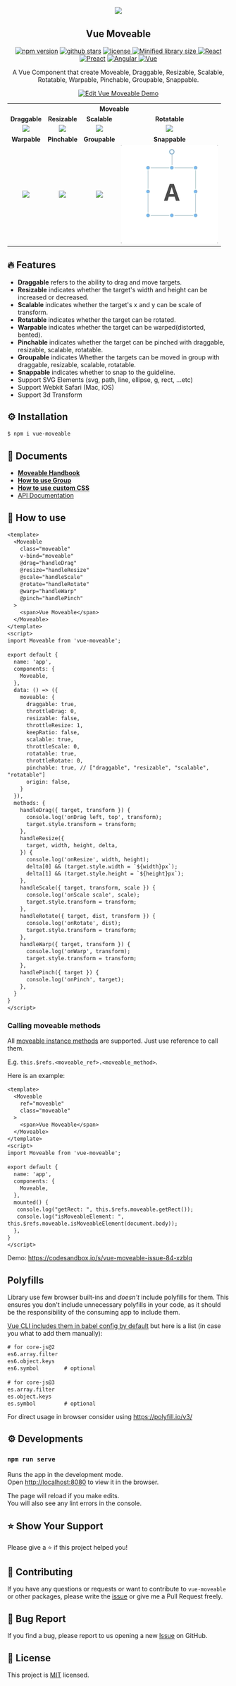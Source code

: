 

<p align="middle" ><img src="https://raw.githubusercontent.com/daybrush/moveable/master/demo/images/logo.png"/></p>
<h2 align="middle">Vue Moveable</h2>
<p align="middle">
    <a href="https://www.npmjs.com/package/moveable" target="_blank">
      <img src="https://img.shields.io/npm/v/vue-moveable.svg?style=flat-square&color=007acc&label=version"
           alt="npm version" /></a>
    <a href="https://github.com/probil/vue-moveable" target="_blank">
      <img
        src="https://img.shields.io/github/stars/probil/vue-moveable.svg?color=42b883&style=flat-square"
        alt="github stars"/></a>
    <a href="https://github.com/probil/vue-moveable/blob/master/LICENSE" target="_blank">
      <img
        src="https://img.shields.io/github/license/probil/vue-moveable.svg?style=flat-square&label=license&color=08CE5D"
        alt="license"
      />
    </a>
    <a href="https://raw.githubusercontent.com/probil/moveable/master/dist/lib/VueMoveable.umd.min.js" target="_blank">
      <img src="https://flat.badgen.net/bundlephobia/minzip/vue-moveable" alt="Minified library size">
    </a>
    <a href="https://github.com/daybrush/moveable/tree/master/packages/react-moveable" target="_blank"><img
      alt="React"
      src="https://img.shields.io/static/v1.svg?label=&message=React&style=flat-square&color=61daeb"></a>
    <a href="https://github.com/daybrush/moveable/tree/master/packages/preact-moveable" target="_blank"><img
      alt="Preact"
      src="https://img.shields.io/static/v1.svg?label=&message=Preact&style=flat-square&color=673ab8"></a>
    <a href="https://github.com/daybrush/moveable/tree/master/packages/ngx-moveable" target="_blank">
    <img alt="Angular" src="https://img.shields.io/static/v1.svg?label=&message=Angular&style=flat-square&color=C82B38">
    </a>
    <a href="https://github.com/probil/vue-moveable" target="_blank"><img
      alt="Vue"
      src="https://img.shields.io/static/v1.svg?label=&message=Vue&style=flat-square&color=3fb984"></a>
</p>
<p align="middle">A Vue Component that create Moveable, Draggable, Resizable, Scalable, Rotatable, Warpable, Pinchable, Groupable, Snappable.</p>
<p align="middle"><a href="https://codesandbox.io/s/vue-template-zthzj?fontsize=14"><img src="https://codesandbox.io/static/img/play-codesandbox.svg" alt="Edit Vue Moveable Demo"></a></p>
<table width="100%" align="center">
<tr>
<th colspan="4">Moveable</th>
</tr>
<tr>
<td align="center"><strong>Draggable</strong></td>
<td align="center"><strong>Resizable</strong></td>
<td align="center"><strong>Scalable</strong></td>
<td align="center"><strong>Rotatable</strong></td>
</tr>
<tr>
<td align="center">
<img src="https://raw.githubusercontent.com/daybrush/moveable/master/demo/images/draggable.gif">
</td>
<td align="center">
<img src="https://raw.githubusercontent.com/daybrush/moveable/master/demo/images/resizable.gif">
</td>
<td align="center">
<img src="https://raw.githubusercontent.com/daybrush/moveable/master/demo/images/scalable.gif">
</td>
<td align="center">
<img src="https://raw.githubusercontent.com/daybrush/moveable/master/demo/images/rotatable.gif">
</td>
</tr>
<tr>
<td align="center"><strong>Warpable</strong></td>
<td align="center"><strong>Pinchable</strong></td>
<td align="center"><strong>Groupable</strong></td>
<td align="center"><strong>Snappable</strong></td>
</tr>
<tr>
<td align="center"><img src="https://raw.githubusercontent.com/daybrush/moveable/master/demo/images/warpable.gif"></td>
<td align="center"><img src="https://raw.githubusercontent.com/daybrush/moveable/master/demo/images/pinchable.gif"></td>
<td align="center"><img src="https://raw.githubusercontent.com/daybrush/moveable/master/demo/images/groupable.gif"></td>
<td align="center"><img src="https://raw.githubusercontent.com/daybrush/moveable/master/demo/images/snappable.gif"></td>
</tr>
</table>


## 🔥 Features
* **Draggable** refers to the ability to drag and move targets.
* **Resizable** indicates whether the target's width and height can be increased or decreased.
* **Scalable** indicates whether the target's x and y can be scale of transform.
* **Rotatable** indicates whether the target can be rotated.
* **Warpable** indicates whether the target can be warped(distorted, bented).
* **Pinchable** indicates whether the target can be pinched with draggable, resizable, scalable, rotatable.
* **Groupable** indicates Whether the targets can be moved in group with draggable, resizable, scalable, rotatable.
* **Snappable** indicates whether to snap to the guideline.
* Support SVG Elements (svg, path, line, ellipse, g, rect, ...etc)
* Support Webkit Safari (Mac, iOS)
* Support 3d Transform

## ⚙️ Installation
```sh
$ npm i vue-moveable
```

## 📄 Documents
* [**Moveable Handbook**](https://github.com/daybrush/moveable/blob/master/handbook/handbook.md)
* [**How to use Group**](https://github.com/daybrush/moveable/blob/master/handbook/handbook.md#toc-group)
* [**How to use custom CSS**](https://github.com/daybrush/moveable/blob/master/handbook/handbook.md#toc-custom-css)
* [API Documentation](https://daybrush.com/moveable/release/latest/doc/)

## 🚀 How to use

```vue
<template>
  <Moveable
    class="moveable"
    v-bind="moveable"
    @drag="handleDrag"
    @resize="handleResize"
    @scale="handleScale"
    @rotate="handleRotate"
    @warp="handleWarp"
    @pinch="handlePinch"
  >
    <span>Vue Moveable</span>
  </Moveable>
</template>
<script>
import Moveable from 'vue-moveable';

export default {
  name: 'app',
  components: {
    Moveable,
  },
  data: () => ({
    moveable: {
      draggable: true,
      throttleDrag: 0,
      resizable: false,
      throttleResize: 1,
      keepRatio: false,
      scalable: true,
      throttleScale: 0,
      rotatable: true,
      throttleRotate: 0,
      pinchable: true, // ["draggable", "resizable", "scalable", "rotatable"]
      origin: false,
    }
  }),
  methods: {
    handleDrag({ target, transform }) {
      console.log('onDrag left, top', transform);
      target.style.transform = transform;
    },
    handleResize({
      target, width, height, delta,
    }) {
      console.log('onResize', width, height);
      delta[0] && (target.style.width = `${width}px`);
      delta[1] && (target.style.height = `${height}px`);
    },
    handleScale({ target, transform, scale }) {
      console.log('onScale scale', scale);
      target.style.transform = transform;
    },
    handleRotate({ target, dist, transform }) {
      console.log('onRotate', dist);
      target.style.transform = transform;
    },
    handleWarp({ target, transform }) {
      console.log('onWarp', transform);
      target.style.transform = transform;
    },
    handlePinch({ target }) {
      console.log('onPinch', target);
    },
  }
}
</script>
```
### Calling moveable methods
All [moveable instance methods](https://daybrush.com/moveable/release/latest/doc/Moveable.html#methods) are supported. 
Just use reference to call them. 

E.g. `this.$refs.<moveable_ref>.<moveable_method>`.

Here is an example:
```vue
<template>
  <Moveable
    ref="moveable"
    class="moveable"
  >
    <span>Vue Moveable</span>
  </Moveable>
</template>
<script>
import Moveable from 'vue-moveable';

export default {
  name: 'app',
  components: {
    Moveable,
  },
  mounted() {
   console.log("getRect: ", this.$refs.moveable.getRect());
   console.log("isMoveableElement: ", this.$refs.moveable.isMoveableElement(document.body));
  },
}
</script>
```
Demo: https://codesandbox.io/s/vue-moveable-issue-84-xzblq

## Polyfills

Library use few browser built-ins and *doesn't* include polyfills for them. This ensures you don't include unnecessary polyfills in your code, as it should be the responsibility of the consuming app to include them.

[Vue CLI includes them in babel config by default](https://github.com/vuejs/vue-cli/tree/dev/packages/%40vue/babel-preset-app#polyfills) but here is a list (in case you what to add them manually):
```
# for core-js@2
es6.array.filter
es6.object.keys
es6.symbol        # optional

# for core-js@3
es.array.filter
es.object.keys
es.symbol         # optional
```

For direct usage in browser consider using https://polyfill.io/v3/


## ⚙️ Developments
### `npm run serve`

Runs the app in the development mode.<br>
Open [http://localhost:8080](http://localhost:8080) to view it in the browser.

The page will reload if you make edits.<br>
You will also see any lint errors in the console.



## ⭐️ Show Your Support
Please give a ⭐️ if this project helped you!


## 👏 Contributing

If you have any questions or requests or want to contribute to `vue-moveable` or other packages, please write the [issue](https://github.com/probil/vue-moveable/issues) or give me a Pull Request freely.

## 🐞 Bug Report

If you find a bug, please report to us opening a new [Issue](https://github.com/probil/vue-moveable/issues) on GitHub.


## 📝 License

This project is [MIT](https://github.com/probil/vue-moveable/blob/master/LICENSE) licensed.
